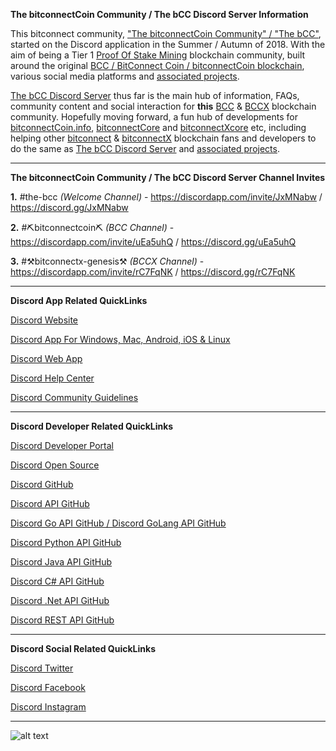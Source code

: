 **The bitconnectCoin Community / The bCC Discord Server Information**


This bitconnect community, ["The bitconnectCoin Community" / "The bCC"](https://ThebCC.app "The bitconnectCoin Community"), started on the Discord application in the Summer / Autumn of 2018. With the aim of being a Tier 1 [Proof Of Stake Mining](https://bitcointalk.org/index.php?topic=27787.0 "Proof Of Stake Mining") blockchain community, built around the original [BCC / BitConnect Coin / bitconnectCoin blockchain](https://chainz.cryptoid.info/bcc/ "BCC BlockChain"), various social media platforms and [associated projects](https://github.com/ThebCC/bitconnect-Connected "Projects Connected To BCC / BCCX").

[The bCC Discord Server](https://discord.gg/JxMNabw "The bCC Discord Server") thus far is the main hub of information, FAQs, community content and social interaction for **this** [BCC](https://chainz.cryptoid.info/bcc/ "BCC BlockChain") & [BCCX](https://chainz.cryptoid.info/bccx/ "BCCX BlockChain") blockchain community. Hopefully moving forward, a fun hub of developments for [bitconnectCoin.info](https://github.com/bitconnectCoinInfo "bitconnectCoin.info GitHub"), [bitconnectCore](https://github.com/bitconnectCore "bitconnectCore GitHub") and [bitconnectXcore](https://github.com/bitconnectXcore "bitconnectXcore GitHub") etc, including helping other [bitconnect](https://github.com/bitconnectcoin/bitconnectcoin "bitconnect GitHub") & [bitconnectX](https://github.com/bitconnectcoin/bitconnectx "bitconnectX GitHub") blockchain fans and developers to do the same as [The bCC Discord Server](https://discord.gg/JxMNabw "The bCC Discord Server") and [associated projects](https://github.com/ThebCC/bitconnect-Connected "Projects Connected To BCC / BCCX").


---


**The bitconnectCoin Community / The bCC Discord Server Channel Invites**

**1.** #the-bcc *(Welcome Channel)* - https://discordapp.com/invite/JxMNabw / https://discord.gg/JxMNabw

**2.** #⛏bitconnectcoin⛏ *(BCC Channel)* - https://discordapp.com/invite/uEa5uhQ / https://discord.gg/uEa5uhQ

**3.** #⚒bitconnectx-genesis⚒ *(BCCX Channel)* - https://discordapp.com/invite/rC7FqNK / https://discord.gg/rC7FqNK


---


**Discord App Related QuickLinks**

[Discord Website](https://discordapp.com "Discord Website")

[Discord App For Windows, Mac, Android, iOS & Linux](https://discordapp.com/download "Discord App For Windows, Mac, Android, iOS & Linux")

[Discord Web App](https://discordapp.com/channels/@me "Discord Web App")

[Discord Help Center](https://support.discordapp.com/hc/en-us "Discord Help Center")

[Discord Community Guidelines](https://discordapp.com/guidelines "Discord Community Guidelines")


---


**Discord Developer Related QuickLinks**

[Discord Developer Portal](https://discordapp.com/developers/docs/intro "Discord Developer Portal")

[Discord Open Source](https://discordapp.com/open-source "Discord Open Source")

[Discord GitHub](https://github.com/discordapp "Discord GitHub")

[Discord API GitHub](https://github.com/discordapp/discord-api-docs "Discord API GitHub")

[Discord Go API GitHub / Discord GoLang API GitHub](https://github.com/bwmarrin/discordgo "Discord Go API GitHub")

[Discord Python API GitHub](https://github.com/Rapptz/discord.py "Discord Python API GitHub")

[Discord Java API GitHub](https://github.com/DV8FromTheWorld/JDA "Discord Java API GitHub")

[Discord C# API GitHub](https://github.com/DSharpPlus/DSharpPlus/ "Discord C# API GitHub")

[Discord .Net API GitHub](https://github.com/discord-net/Discord.Net "Discord Java API GitHub")

[Discord REST API GitHub](https://github.com/restcord/restcord "Discord REST API GitHub")


---


**Discord Social Related QuickLinks**

[Discord Twitter](https://twitter.com/discordapp "Discord Twitter")

[Discord Facebook](https://www.facebook.com/discordapp/ "Discord Facebook")

[Discord Instagram](https://www.instagram.com/discordapp "Discord Instagram")


---


![alt text](https://cdn.discordapp.com/attachments/643796993314914304/654048432176103444/Discord_Preview.png "The bCC Discord")
